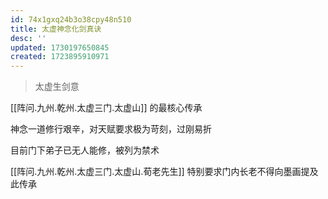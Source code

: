 ```yaml
---
id: 74x1gxq24b3o38cpy48n510
title: 太虚神念化剑真诀
desc: ''
updated: 1730197650845
created: 1723895910971
---
```


> 太虚生剑意

[[阵问.九州.乾州.太虚三门.太虚山]] 的最核心传承

神念一道修行艰辛，对天赋要求极为苛刻，过刚易折

目前门下弟子已无人能修，被列为禁术

[[阵问.九州.乾州.太虚三门.太虚山.荀老先生]] 特别要求门内长老不得向墨画提及此传承

